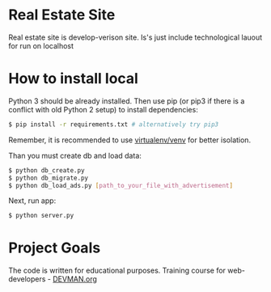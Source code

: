 # Real Estate Site

Real estate site is develop-verison site. Is's just include technological lauout for run on localhost

# How to install local

Python 3 should be already installed. Then use pip (or pip3 if there is a conflict with old Python 2 setup) to install dependencies:

```bash
$ pip install -r requirements.txt # alternatively try pip3
```
Remember, it is recommended to use [virtualenv/venv](https://devman.org/encyclopedia/pip/pip_virtualenv/) for better isolation.

Than you must create db and load data:

```bash
$ python db_create.py
$ python db_migrate.py
$ python db_load_ads.py [path_to_your_file_with_advertisement]
```

Next, run app:

```bash
$ python server.py
```

# Project Goals

The code is written for educational purposes. Training course for web-developers - [DEVMAN.org](https://devman.org)
